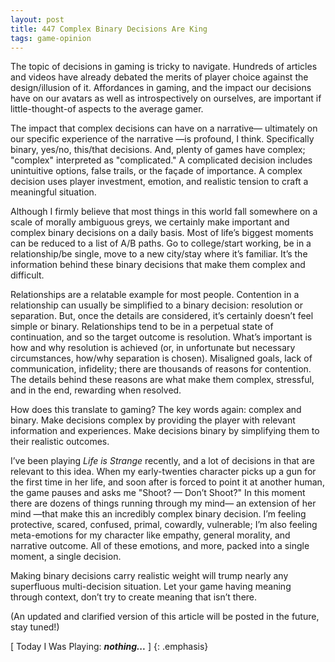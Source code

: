 ```yaml
---
layout: post
title: 447 Complex Binary Decisions Are King
tags: game-opinion
---
```

The topic of decisions in gaming is tricky to navigate.  Hundreds of articles and videos have already debated the merits of player choice against the design/illusion of it.  Affordances in gaming, and the impact our decisions have on our avatars as well as introspectively on ourselves, are important if little-thought-of aspects to the average gamer.

The impact that complex decisions can have on a narrative— ultimately on our specific experience of the narrative —is profound, I think.  Specifically binary, yes/no, this/that decisions. And, plenty of games have complex; "complex" interpreted as "complicated."  A complicated decision includes unintuitive options, false trails, or the façade of importance.  A complex decision uses player investment, emotion, and realistic tension to craft a meaningful situation.

Although I firmly believe that most things in this world fall somewhere on a scale of morally ambiguous greys, we certainly make important and complex binary decisions on a daily basis.  Most of life’s biggest moments can be reduced to a list of A/B paths.  Go to college/start working, be in a relationship/be single, move to a new city/stay where it’s familiar.  It’s the information behind these binary decisions that make them complex and difficult.

Relationships are a relatable example for most people.  Contention in a relationship can usually be simplified to a binary decision: resolution or separation.  But, once the details are considered, it’s certainly doesn’t feel simple or binary.  Relationships tend to be in a perpetual state of continuation, and so the target outcome is resolution.  What’s important is how and why resolution is achieved (or, in unfortunate but necessary circumstances, how/why separation is chosen). Misaligned goals, lack of communication, infidelity; there are thousands of reasons for contention.  The details behind these reasons are what make them complex, stressful, and in the end, rewarding when resolved.

How does this translate to gaming?  The key words again: complex and binary. Make decisions complex by providing the player with relevant information and experiences.  Make decisions binary by simplifying them to their realistic outcomes.

I’ve been playing *Life is Strange* recently, and a lot of decisions in that are relevant to this idea.  When my early-twenties character picks up a gun for the first time in her life, and soon after is forced to point it at another human, the game pauses and asks me "Shoot? — Don’t Shoot?"  In this moment there are dozens of things running through my mind— an extension of her mind —that make this an incredibly complex binary decision. I’m feeling protective, scared, confused, primal, cowardly, vulnerable; I’m also feeling meta-emotions for my character like empathy, general morality, and narrative outcome.  All of these emotions, and more, packed into a single moment, a single decision.

Making binary decisions carry realistic weight will trump nearly any superfluous multi-decision situation.  Let your game having meaning through context, don’t try to create meaning that isn’t there.

(An updated and clarified version of this article will be posted in the future, stay tuned!)

[ Today I Was Playing: ***nothing...*** ]
{: .emphasis}